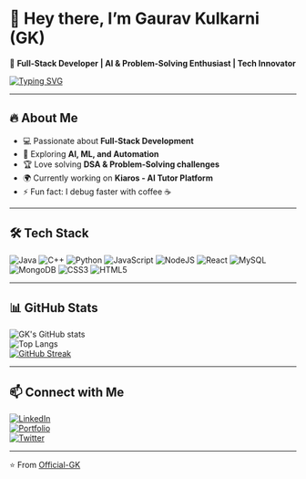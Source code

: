 # 👋 Hey there, I’m Gaurav Kulkarni (GK)

🚀 **Full-Stack Developer | AI & Problem-Solving Enthusiast | Tech Innovator**

[![Typing SVG](https://readme-typing-svg.herokuapp.com?size=24&duration=3000&color=00F700&lines=Building+cool+things+for+the+web;Always+learning+something+new;Turning+ideas+into+code;Exploring+AI+%26+Innovation)](https://git.io/typing-svg)

---

## 🔥 About Me
- 💻 Passionate about **Full-Stack Development**
- 🤖 Exploring **AI, ML, and Automation**
- 🏆 Love solving **DSA & Problem-Solving challenges**
- 🌍 Currently working on **Kiaros - AI Tutor Platform**
- ⚡ Fun fact: I debug faster with coffee ☕

---

## 🛠 Tech Stack

![Java](https://img.shields.io/badge/Java-ED8B00?style=for-the-badge&logo=java&logoColor=white)
![C++](https://img.shields.io/badge/C++-00599C?style=for-the-badge&logo=c%2B%2B&logoColor=white)
![Python](https://img.shields.io/badge/Python-3776AB?style=for-the-badge&logo=python&logoColor=white)
![JavaScript](https://img.shields.io/badge/JavaScript-323330?style=for-the-badge&logo=javascript&logoColor=f7df1e)
![NodeJS](https://img.shields.io/badge/Node.js-43853D?style=for-the-badge&logo=node.js&logoColor=white)
![React](https://img.shields.io/badge/React-20232A?style=for-the-badge&logo=react&logoColor=61DAFB)
![MySQL](https://img.shields.io/badge/MySQL-005C84?style=for-the-badge&logo=mysql&logoColor=white)
![MongoDB](https://img.shields.io/badge/MongoDB-4EA94B?style=for-the-badge&logo=mongodb&logoColor=white)
![CSS3](https://img.shields.io/badge/CSS3-1572B6?style=for-the-badge&logo=css3&logoColor=white)
![HTML5](https://img.shields.io/badge/HTML5-E34F26?style=for-the-badge&logo=html5&logoColor=white)

---

## 📊 GitHub Stats

![GK's GitHub stats](https://github-readme-stats.vercel.app/api?username=Official-GK&show_icons=true&theme=radical)  
![Top Langs](https://github-readme-stats.vercel.app/api/top-langs/?username=Official-GK&layout=compact&theme=radical)  
[![GitHub Streak](https://github-readme-streak-stats.herokuapp.com/?user=Official-GK&theme=radical)](https://git.io/streak-stats)

---

## 📫 Connect with Me

[![LinkedIn](https://img.shields.io/badge/LinkedIn-blue?style=for-the-badge&logo=linkedin)](https://linkedin.com/in/your-link)  
[![Portfolio](https://img.shields.io/badge/Portfolio-000000?style=for-the-badge&logo=firefox)](https://your-website.com)  
[![Twitter](https://img.shields.io/badge/Twitter-1DA1F2?style=for-the-badge&logo=twitter&logoColor=white)](https://twitter.com/your-handle)  

---
⭐️ From [Official-GK](https://github.com/Official-GK)
